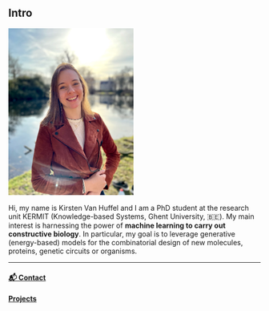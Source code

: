 ## Intro

<p align="left">
  <img src="images/IMG_0678.jpg" width="250"/>
</p>

Hi, my name is Kirsten Van Huffel and I am a PhD student at the research unit KERMIT (Knowledge-based Systems, Ghent University, 🇧🇪). My main interest is harnessing the power of **machine learning to carry out constructive biology**. In particular, my goal is to leverage generative (energy-based) models for the combinatorial design of new molecules, proteins, genetic circuits or organisms.

 
  ------------------

#### [📬  Contact](https://kirstvh.github.io/contact)
<!-- #### [📃  CV](https://kirstvh.github.io/contact)
#### [BioCCP Case Studies](https://kirstvh.github.io/BioCCP_Case_Study_html) -->

#### [Projects](https://kirstvh.github.io/projects)
